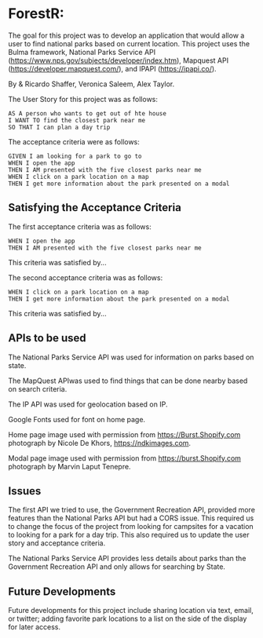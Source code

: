 # ForestR:
The goal for this project was to develop an application that would allow a user to find national parks based on current location. This project uses the Bulma framework, National Parks Service API (https://www.nps.gov/subjects/developer/index.htm), Mapquest API (https://developer.mapquest.com/), and IPAPI (https://ipapi.co/).

By & Ricardo Shaffer, Veronica Saleem, Alex Taylor.

The User Story for this project was as follows: 

```
AS A person who wants to get out of hte house
I WANT TO find the closest park near me
SO THAT I can plan a day trip
```

The acceptance criteria were as follows: 

```
GIVEN I am looking for a park to go to
WHEN I open the app
THEN I AM presented with the five closest parks near me
WHEN I click on a park location on a map
THEN I get more information about the park presented on a modal
```

## Satisfying the Acceptance Criteria

The first acceptance criteria was as follows:

```
WHEN I open the app
THEN I AM presented with the five closest parks near me
```

This criteria was satisfied by...

The second acceptance criteria was as follows:

```
WHEN I click on a park location on a map
THEN I get more information about the park presented on a modal
```

This criteria was satisfied by...

## APIs to be used

The National Parks Service API  was used for information on parks based on state. 

The MapQuest APIwas used to find things that can be done nearby based on search criteria.

The IP API was used for geolocation based on IP.

Google Fonts used for font on home page.

Home page image used with permission from https://Burst.Shopify.com photograph by Nicole De Khors, https://ndkimages.com.

Modal page image used with permission from https://burst.Shopify.com photograph by Marvin Laput Tenepre.

## Issues

The first API we tried to use, the Government Recreation API, provided more features than the National Parks API but had a CORS issue. This required us to change the focus of the project from looking for campsites for a vacation to looking for a park for a day trip. This also required us to update the user story and acceptance criteria.

The National Parks Service API provides less details about parks than the Government Recreation API and only allows for searching by State. 

## Future Developments

Future developments for this project include sharing location via text, email, or twitter; adding favorite park locations to a list on the side of the display for later access.
